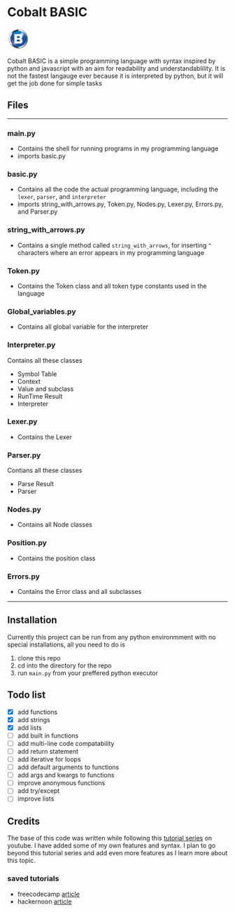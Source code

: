 # Cobalt BASIC
<html>
 <a href="https://gypsydangerous.github.io/Cobalt-BASIC/" target="_blank"><img src="icon.png" width=50 height=50 alt="Icon"></img></a>
</html>

Cobalt BASIC is a simple programming language with syntax inspired by python and javascript with an aim for readability and understandablility. It is not the fastest langauge ever because it is interpreted by python, but it will get the job done for simple tasks
## Files
---
 ### main.py 
 - Contains the shell for running programs in my programming language
 - imports basic.py
### basic.py 
- Contains all the code the actual programming language, including the `lexer`, `parser`, and `interpreter`
- imports string_with_arrows.py, Token.py, Nodes.py, Lexer.py, Errors.py, and Parser.py
### string_with_arrows.py
- Contains a single method called `string_with_arrows`, for inserting `^` characters where an error appears in my programming language
### Token.py 
- Contains the Token class and all token type constants used in the language
### Global_variables.py
- Contains all global variable for the interpreter
### Interpreter.py
Contains all these classes
- Symbol Table
- Context
- Value and subclass
- RunTime Result
- Interpreter
### Lexer.py
- Contains the Lexer
### Parser.py
Contians all these classes
- Parse Result
- Parser
### Nodes.py
- Contains all Node classes
### Position.py
- Contains the position class
### Errors.py
- Contains the Error class and all subclasses
---
        

## Installation
Currently this project can be run from any python environmment with no special installations, all you need to do is
1. clone this repo
2. cd into the directory for the repo
3. run `main.py` from your preffered python executor

## Todo list
- [x] add functions
- [X] add strings
- [x] add lists
- [ ] add built in functions
- [ ] add multi-line code compatability
- [ ] add return statement
- [ ] add iterative for loops
- [ ] add default arguments to functions
- [ ] add args and kwargs to functions
- [ ] improve anonymous functions
- [ ] add try/except
- [ ] improve lists

## Credits
The base of this code was written while following this [tutorial series](https://www.youtube.com/playlist?list=PLZQftyCk7_SdoVexSmwy_tBgs7P0b97yD) on youtube. I have added some of my own features and syntax. I plan to go beyond this tutorial series and add even more features as I learn more about this topic.

### saved tutorials
- freecodecamp [article](https://www.freecodecamp.org/news/the-programming-language-pipeline-91d3f449c919/)
- hackernoon [article](https://hackernoon.com/lets-build-a-programming-language-2612349105c6)
